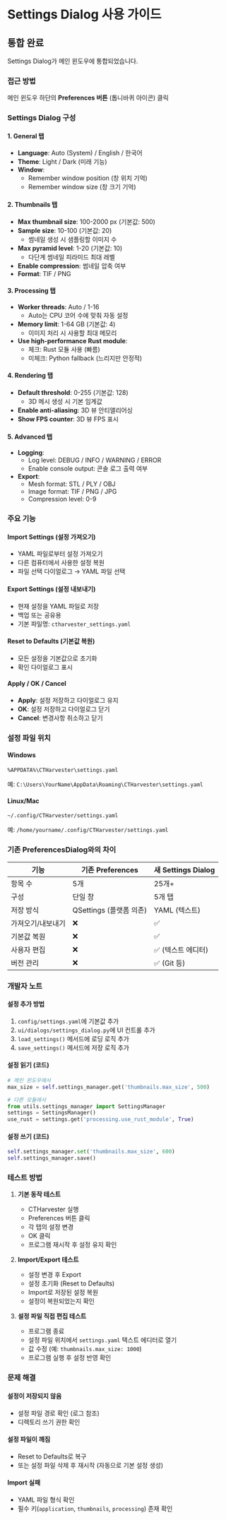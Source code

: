 # Settings Dialog 사용 가이드

## 통합 완료

Settings Dialog가 메인 윈도우에 통합되었습니다.

### 접근 방법
메인 윈도우 하단의 **Preferences 버튼** (톱니바퀴 아이콘) 클릭

### Settings Dialog 구성

#### 1. General 탭
- **Language**: Auto (System) / English / 한국어
- **Theme**: Light / Dark (미래 기능)
- **Window**:
  - Remember window position (창 위치 기억)
  - Remember window size (창 크기 기억)

#### 2. Thumbnails 탭
- **Max thumbnail size**: 100-2000 px (기본값: 500)
- **Sample size**: 10-100 (기본값: 20)
  - 썸네일 생성 시 샘플링할 이미지 수
- **Max pyramid level**: 1-20 (기본값: 10)
  - 다단계 썸네일 피라미드 최대 레벨
- **Enable compression**: 썸네일 압축 여부
- **Format**: TIF / PNG

#### 3. Processing 탭
- **Worker threads**: Auto / 1-16
  - Auto는 CPU 코어 수에 맞춰 자동 설정
- **Memory limit**: 1-64 GB (기본값: 4)
  - 이미지 처리 시 사용할 최대 메모리
- **Use high-performance Rust module**:
  - 체크: Rust 모듈 사용 (빠름)
  - 미체크: Python fallback (느리지만 안정적)

#### 4. Rendering 탭
- **Default threshold**: 0-255 (기본값: 128)
  - 3D 메시 생성 시 기본 임계값
- **Enable anti-aliasing**: 3D 뷰 안티앨리어싱
- **Show FPS counter**: 3D 뷰 FPS 표시

#### 5. Advanced 탭
- **Logging**:
  - Log level: DEBUG / INFO / WARNING / ERROR
  - Enable console output: 콘솔 로그 출력 여부
- **Export**:
  - Mesh format: STL / PLY / OBJ
  - Image format: TIF / PNG / JPG
  - Compression level: 0-9

### 주요 기능

#### Import Settings (설정 가져오기)
- YAML 파일로부터 설정 가져오기
- 다른 컴퓨터에서 사용한 설정 복원
- 파일 선택 다이얼로그 → YAML 파일 선택

#### Export Settings (설정 내보내기)
- 현재 설정을 YAML 파일로 저장
- 백업 또는 공유용
- 기본 파일명: `ctharvester_settings.yaml`

#### Reset to Defaults (기본값 복원)
- 모든 설정을 기본값으로 초기화
- 확인 다이얼로그 표시

#### Apply / OK / Cancel
- **Apply**: 설정 저장하고 다이얼로그 유지
- **OK**: 설정 저장하고 다이얼로그 닫기
- **Cancel**: 변경사항 취소하고 닫기

### 설정 파일 위치

#### Windows
```
%APPDATA%\CTHarvester\settings.yaml
```
예: `C:\Users\YourName\AppData\Roaming\CTHarvester\settings.yaml`

#### Linux/Mac
```
~/.config/CTHarvester/settings.yaml
```
예: `/home/yourname/.config/CTHarvester/settings.yaml`

### 기존 PreferencesDialog와의 차이

| 기능 | 기존 Preferences | 새 Settings Dialog |
|------|-----------------|-------------------|
| 항목 수 | 5개 | 25개+ |
| 구성 | 단일 창 | 5개 탭 |
| 저장 방식 | QSettings (플랫폼 의존) | YAML (텍스트) |
| 가져오기/내보내기 | ❌ | ✅ |
| 기본값 복원 | ❌ | ✅ |
| 사용자 편집 | ❌ | ✅ (텍스트 에디터) |
| 버전 관리 | ❌ | ✅ (Git 등) |

### 개발자 노트

#### 설정 추가 방법
1. `config/settings.yaml`에 기본값 추가
2. `ui/dialogs/settings_dialog.py`에 UI 컨트롤 추가
3. `load_settings()` 메서드에 로딩 로직 추가
4. `save_settings()` 메서드에 저장 로직 추가

#### 설정 읽기 (코드)
```python
# 메인 윈도우에서
max_size = self.settings_manager.get('thumbnails.max_size', 500)

# 다른 모듈에서
from utils.settings_manager import SettingsManager
settings = SettingsManager()
use_rust = settings.get('processing.use_rust_module', True)
```

#### 설정 쓰기 (코드)
```python
self.settings_manager.set('thumbnails.max_size', 600)
self.settings_manager.save()
```

### 테스트 방법

1. **기본 동작 테스트**
   - CTHarvester 실행
   - Preferences 버튼 클릭
   - 각 탭의 설정 변경
   - OK 클릭
   - 프로그램 재시작 후 설정 유지 확인

2. **Import/Export 테스트**
   - 설정 변경 후 Export
   - 설정 초기화 (Reset to Defaults)
   - Import로 저장된 설정 복원
   - 설정이 복원되었는지 확인

3. **설정 파일 직접 편집 테스트**
   - 프로그램 종료
   - 설정 파일 위치에서 `settings.yaml` 텍스트 에디터로 열기
   - 값 수정 (예: `thumbnails.max_size: 1000`)
   - 프로그램 실행 후 설정 반영 확인

### 문제 해결

#### 설정이 저장되지 않음
- 설정 파일 경로 확인 (로그 참조)
- 디렉토리 쓰기 권한 확인

#### 설정 파일이 깨짐
- Reset to Defaults로 복구
- 또는 설정 파일 삭제 후 재시작 (자동으로 기본 설정 생성)

#### Import 실패
- YAML 파일 형식 확인
- 필수 키(`application`, `thumbnails`, `processing`) 존재 확인